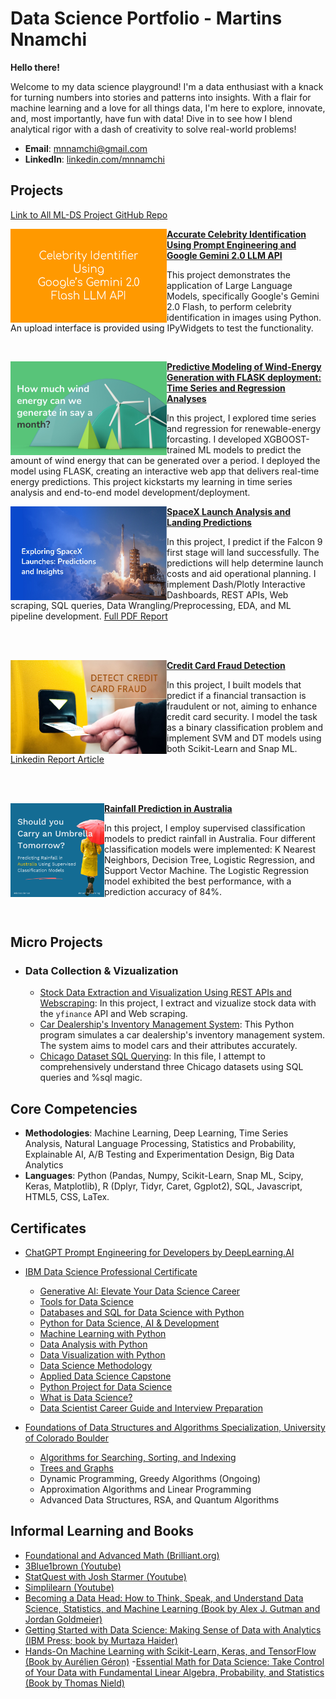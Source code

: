 # Data Science Portfolio - Martins Nnamchi

__Hello there!__

Welcome to my data science playground! I'm a data enthusiast with a knack for turning numbers into stories and patterns into insights. With a flair for machine learning and a love for all things data, I'm here to explore, innovate, and, most importantly, have fun with data! Dive in to see how I blend analytical rigor with a dash of creativity to solve real-world problems!

- **Email**: [mnnamchi@gmail.com](mnnamchi@gmail.com)
- **LinkedIn**: [linkedin.com/mnnamchi](https://www.linkedin.com/in/mnnamchi/)


## Projects

[Link to All ML-DS Project GitHub Repo](https://github.com/Marrtinerz/ML-DS-Portfolio)

<img align="left" width="250" height="150" src="https://github.com/Marrtinerz/AI-Agents/blob/main/celebrity-identifier/static/img/Linkedin%20Post.png?raw=true"> **[Accurate Celebrity Identification Using Prompt Engineering and Google Gemini 2.0 LLM API](https://github.com/Marrtinerz/ML-DS-Portfolio/tree/main/Predictive%20Modeling%20of%20Renewable%20Energy%20Generation%20Using%20Time%20Series%20and%20Regression)**
 
 This project demonstrates the application of Large Language Models, specifically Google's Gemini 2.0 Flash, to perform celebrity identification in images using Python. An upload interface is provided using IPyWidgets to test the functionality.
<br />

<br />

<img align="left" width="250" height="150" src="Predictive Modeling of Renewable Energy Generation Using Time Series and Regression\Images\Portfolio Thumbnail.png"> **[Predictive Modeling of Wind-Energy Generation with FLASK deployment: Time Series and Regression Analyses](https://github.com/Marrtinerz/ML-DS-Portfolio/tree/main/Predictive%20Modeling%20of%20Renewable%20Energy%20Generation%20Using%20Time%20Series%20and%20Regression)**
 
In this project, I explored time series and regression for renewable-energy forcasting. I developed XGBOOST-trained ML models to predict the amount of wind energy that can be generated over a period. I deployed the model using FLASK, creating an interactive web app that delivers real-time energy predictions. This project kickstarts my learning in time series analysis and end-to-end model development/deployment.
<br />


<img align="left" width="250" height="150" src="https://github.com/Marrtinerz/ML-DS-Portfolio/blob/main/SpaceX%20Launch%20Analysis%20and%20ML%20Predictions/Report/Images/Portfolio%20Image.png?raw=true"> **[SpaceX Launch Analysis and Landing Predictions](https://github.com/Marrtinerz/ML-DS-Portfolio/tree/main/SpaceX%20Launch%20Analysis%20and%20ML%20Predictions)**
 
In this project, I predict if the Falcon 9 first stage will land successfully. The predictions will help determine launch costs and aid operational planning. I implement Dash/Plotly Interactive Dashboards, REST APIs, Web scraping, SQL queries, Data Wrangling/Preprocessing, EDA, and ML pipeline development. [Full PDF Report](https://github.com/Marrtinerz/ML-DS-Portfolio/blob/main/SpaceX%20Launch%20Analysis%20and%20ML%20Predictions/Report/spacex-launch-analysis_and_predictions_report.pdf)

<br />
<br />

<img align="left" width="250" height="150" src="https://github.com/Marrtinerz/ML-DS-Portfolio/blob/main/Credit-Card%20Fraud%20Detection%20with%20ML%20models/Credit-card%20detection.png?raw=true"> **[Credit Card Fraud Detection](https://github.com/Marrtinerz/ML-DS-Portfolio/tree/main/Credit-Card%20Fraud%20Detection%20with%20ML%20models)**

In this project, I built models that predict if a financial transaction is fraudulent or not, aiming to enhance credit card security. I model the task as a binary classification problem and implement SVM and DT models using both Scikit-Learn and Snap ML. [Linkedin Report Article](https://www.linkedin.com/pulse/project-1-detecting-credit-card-fraud-using-vs-snap-ml-nnamchi-zehdf/?trackingId=0rknk9rsSlGFKhTbRnQMzA%3D%3D)

<br />
<br />

<img align="left" width="150" height="150" src="https://github.com/Marrtinerz/ML-DS-Portfolio/blob/main/Rain%20Prediction%20in%20Australia/Rain%20Prediction.png?raw=true"> **[Rainfall Prediction in Australia](https://github.com/Marrtinerz/ML-DS-Portfolio/tree/main/Rain%20Prediction%20in%20Australia)**

In this project, I employ supervised classification models to predict rainfall in Australia. Four different classification models were implemented: K Nearest Neighbors, Decision Tree, Logistic Regression, and Support Vector Machine. The Logistic Regression model exhibited the best performance, with a prediction accuracy of 84%.


<br />

## Micro Projects
- ### Data Collection & Vizualization
    - [Stock Data Extraction and Visualization Using REST APIs and Webscraping](https://github.com/Marrtinerz/Python_Projects/tree/master/Stock_Data_Analysis): In this project, I extract and vizualize stock data with the `yfinance` API and Web scraping.
    - [Car Dealership's Inventory Management System](https://github.com/Marrtinerz/Python_Projects/tree/master/ManagementSystem): This Python program simulates a car dealership's inventory management system. The system aims to model cars and their attributes accurately. 
    - [Chicago Dataset SQL Querying](https://github.com/Marrtinerz/SQL-Projects/tree/master/Chicago_Dataset_Sql_Querying): In this file, I attempt to comprehensively understand three Chicago datasets using SQL queries and %sql magic.
    
## Core Competencies

- **Methodologies**: Machine Learning, Deep Learning, Time Series Analysis, Natural Language Processing, Statistics and Probability, Explainable AI, A/B Testing and Experimentation Design, Big Data Analytics
- **Languages**: Python (Pandas, Numpy, Scikit-Learn, Snap ML, Scipy, Keras, Matplotlib), R (Dplyr, Tidyr, Caret, Ggplot2), SQL, Javascript, HTML5, CSS, LaTex.

## Certificates

- [ChatGPT Prompt Engineering for Developers by DeepLearning.AI](https://learn.deeplearning.ai/accomplishments/f9002b4a-31cf-4ceb-9aef-c7d65b1742c5?usp=sharing)

- [IBM Data Science Professional Certificate](https://www.coursera.org/account/accomplishments/professional-cert/D79WT5EMNBMG)
    - [Generative AI: Elevate Your Data Science Career](https://www.coursera.org/account/accomplishments/certificate/3RJ5TEHU97F9)
    - [Tools for Data Science](https://www.coursera.org/account/accomplishments/certificate/FZZUSU9TQNXR)
    - [Databases and SQL for Data Science with Python](https://www.coursera.org/account/accomplishments/certificate/4JD6ZE8LTBHM)
    - [Python for Data Science, AI & Development](https://www.coursera.org/account/accomplishments/certificate/BL3PX532MV9N)
    - [Machine Learning with Python](https://www.coursera.org/account/accomplishments/certificate/K282WPYP9WHZ)
    - [Data Analysis with Python](https://www.coursera.org/account/accomplishments/certificate/83J3QRHGTNPU)
    - [Data Visualization with Python](https://www.coursera.org/account/accomplishments/certificate/8VVLHAJ869PZ)
    - [Data Science Methodology](https://www.coursera.org/account/accomplishments/certificate/9GTAY42GK6B5)
    - [Applied Data Science Capstone](https://www.coursera.org/account/accomplishments/certificate/8Z34WXKA8KF6)
    - [Python Project for Data Science](https://www.coursera.org/account/accomplishments/certificate/8AMQV9Y9DTLV)
    - [What is Data Science?](https://www.coursera.org/account/accomplishments/certificate/EE3KVACN3LJ8)
    - [Data Scientist Career Guide and Interview Preparation](https://www.coursera.org/account/accomplishments/certificate/FAHNAT3DCKQJ)  

- [Foundations of Data Structures and Algorithms Specialization, University of Colorado Boulder](https://www.coursera.org/account/accomplishments/verify/3MRK4SV5Y4FL)
    - [Algorithms for Searching, Sorting, and Indexing](https://www.coursera.org/account/accomplishments/verify/3MRK4SV5Y4FL)
    - [Trees and Graphs](https://www.coursera.org/account/accomplishments/records/ILZI0FRFQEI0)
    - Dynamic Programming, Greedy Algorithms (Ongoing)
    - Approximation Algorithms and Linear Programming
    - Advanced Data Structures, RSA, and Quantum Algorithms

## Informal Learning and Books

- [Foundational and Advanced Math (Brilliant.org)](https://brilliant.org/courses/)
- [3Blue1brown (Youtube)](https://www.youtube.com/c/3blue1brown)
- [StatQuest with Josh Starmer (Youtube)](https://www.youtube.com/channel/UCtYLUTtgS3k1Fg4y5tAhLbw)
- [Simplilearn (Youtube)](https://www.youtube.com/channel/UCsvqVGtbbyHaMoevxPAq9Fg)
- [Becoming a Data Head: How to Think, Speak, and Understand Data Science, Statistics, and Machine Learning (Book by Alex J. Gutman and Jordan Goldmeier)](https://www.oreilly.com/library/view/becoming-a-data/9781119741749/)
- [Getting Started with Data Science: Making Sense of Data with Analytics (IBM Press; book by Murtaza Haider)](https://www.amazon.com/Getting-Started-Data-Science-Analytics/dp/0133991024)
- [Hands-On Machine Learning with Scikit-Learn, Keras, and TensorFlow (Book by Aurélien Géron)](https://www.oreilly.com/library/view/hands-on-machine-learning/9781492032632/)
-[Essential Math for Data Science: Take Control of Your Data with Fundamental Linear Algebra, Probability, and Statistics (Book by Thomas Nield)](https://www.amazon.com/Essential-Math-Data-Science-Fundamental/dp/1098102932)
